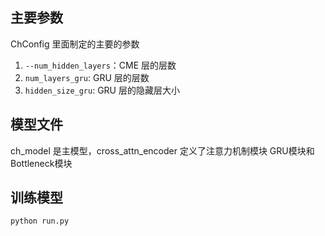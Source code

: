## 主要参数
ChConfig 里面制定的主要的参数

1. `--num_hidden_layers`：CME 层的层数
2. `num_layers_gru`: GRU 层的层数
3. `hidden_size_gru`: GRU 层的隐藏层大小



## 模型文件
ch_model 是主模型，cross_attn_encoder 定义了注意力机制模块 GRU模块和 Bottleneck模块


## 训练模型
```python
python run.py
```

